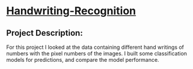 # [Handwriting-Recognition](https://www.kaggle.com/c/digit-recognizer)
## Project Description:
For this project I looked at the data containing different hand writings of numbers with the pixel numbers of the images. I built some classification models for predictions, and compare the model performance.

